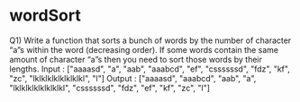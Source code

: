 # wordSort

Q1) Write a function that sorts a bunch of words by the number of character “a”s within the word
(decreasing order). If some words contain the same amount of character “a”s then you need to
sort those words by their lengths.
Input :
["aaaasd", "a", "aab", "aaabcd", "ef", "cssssssd", "fdz", "kf", "zc", "lklklklklklklklkl", "l"]
Output :
["aaaasd", "aaabcd", "aab", "a", "lklklklklklklklkl", "cssssssd", "fdz", "ef", "kf", "zc", "l"]
